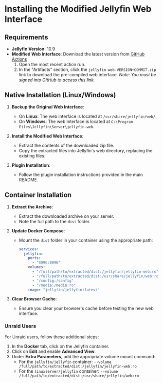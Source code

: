 # Installing the Modified Jellyfin Web Interface

## Requirements

- **Jellyfin Version**: 10.9
- **Modified Web Interface**: Download the latest version from [GitHub Actions](https://github.com/jumoog/intro-skipper/actions/workflows/webui.yml)
  1. Open the most recent action run.
  2. In the "Artifacts" section, click the `jellyfin-web-VERSION+COMMIT.zip` link to download the pre-compiled web interface. *Note: You must be signed into GitHub to access this link.*

## Native Installation (Linux/Windows)

1. **Backup the Original Web Interface**:
   - On **Linux**: The web interface is located at `/usr/share/jellyfin/web/`.
   - On **Windows**: The web interface is located at `C:\Program Files\Jellyfin\Server\jellyfin-web`.
  
2. **Install the Modified Web Interface**:
   - Extract the contents of the downloaded zip file.
   - Copy the extracted files into Jellyfin's web directory, replacing the existing files.

3. **Plugin Installation**:
   - Follow the plugin installation instructions provided in the main README.

## Container Installation

1. **Extract the Archive**:
   - Extract the downloaded archive on your server.
   - Note the full path to the `dist` folder.

2. **Update Docker Compose**:
   - Mount the `dist` folder in your container using the appropriate path:
     ```yaml
     services:
       jellyfin:
         ports:
           - "8096:8096"
         volumes:
           - "/full/path/to/extracted/dist:/jellyfin/jellyfin-web:ro"  # For the official container
           - "/full/path/to/extracted/dist:/usr/share/jellyfin/web:ro" # For the linuxserver container
           - "/config:/config"
           - "/media:/media:ro"
         image: "jellyfin/jellyfin:latest"
     ```

3. **Clear Browser Cache**:
   - Ensure you clear your browser's cache before testing the new web interface.

### Unraid Users

For Unraid users, follow these additional steps:

1. In the **Docker** tab, click on the Jellyfin container.
2. Click on **Edit** and enable **Advanced View**.
3. Under **Extra Parameters**, add the appropriate volume mount command:
   - For the `jellyfin/jellyfin` container: `--volume /full/path/to/extracted/dist:/jellyfin/jellyfin-web:ro`
   - For the `linuxserver/jellyfin` container: `--volume /full/path/to/extracted/dist:/usr/share/jellyfin/web:ro`
